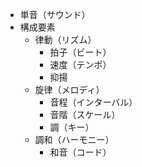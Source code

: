 - 単音（サウンド）
- 構成要素
  - 律動（リズム）
    - 拍子（ビート）
    - 速度（テンポ）
    - 抑揚
  - 旋律（メロディ）
    - 音程（インターバル）
    - 音階（スケール）
    - 調（キー）
  - 調和（ハーモニー）
    - 和音（コード）
